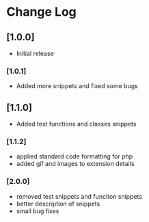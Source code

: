 # Change Log

## [1.0.0]

- Initial release

### [1.0.1]

- Added more snippets and fixed some bugs

## [1.1.0]

- Added test functions and classes snippets

### [1.1.2]

- applied standard code formatting for php
- added gif and images to extension details

### [2.0.0]

- removed test snippets and function snippets
- better description of snippets
- small bug fixes
